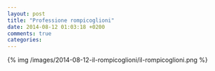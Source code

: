 ```yaml
---
layout: post
title: "Professione rompicoglioni"
date: 2014-08-12 01:03:18 +0200
comments: true
categories: 
---
```

{% img /images/2014-08-12-il-rompicoglioni/il-rompicoglioni.png %}
